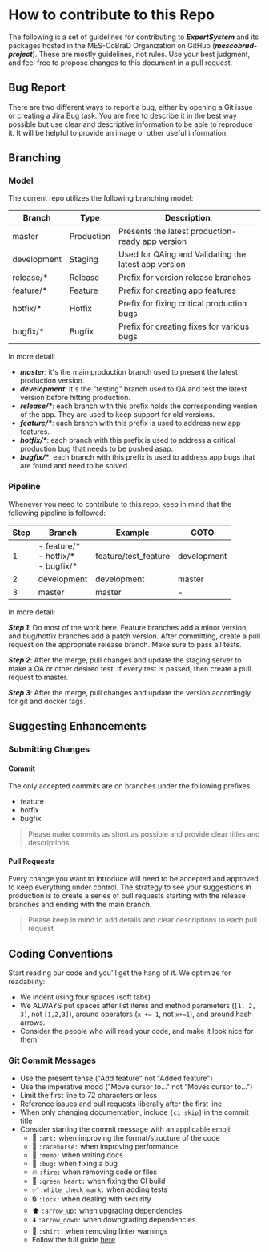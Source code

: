 # How to contribute to this Repo

The following is a set of guidelines for contributing to **_ExpertSystem_** and its packages hosted in the MES-CoBraD Organization on GitHub (**_mescobrad-project_**). These are mostly guidelines, not rules. Use your best judgment, and feel free to propose changes to this document in a pull request.

## Bug Report

There are two different ways to report a bug, either by opening a Git issue or creating a Jira Bug task.
You are free to describe it in the best way possible but use clear and descriptive information to be able to reproduce it.
It will be helpful to provide an image or other useful information.

## Branching

### Model

The current repo utilizes the following branching model:

| Branch      | Type       | Description                                          |
| ----------- | ---------- | ---------------------------------------------------- |
| master      | Production | Presents the latest production-ready app version     |
| development | Staging    | Used for QAing and Validating the latest app version |
| release/\*  | Release    | Prefix for version release branches                  |
| feature/\*  | Feature    | Prefix for creating app features                     |
| hotfix/\*   | Hotfix     | Prefix for fixing critical production bugs           |
| bugfix/\*   | Bugfix     | Prefix for creating fixes for various bugs           |

In more detail:

-   **_master_**: it's the main production branch used to present the latest production version.
-   **_development_**: it's the "testing" branch used to QA and test the latest version before hitting production.
-   **_release/\*_**: each branch with this prefix holds the corresponding version of the app. They are used to keep support for old versions.
-   **_feature/\*_**: each branch with this prefix is used to address new app features.
-   **_hotfix/\*_**: each branch with this prefix is used to address a critical production bug that needs to be pushed asap.
-   **_bugfix/\*_**: each branch with this prefix is used to address app bugs that are found and need to be solved.

### Pipeline

Whenever you need to contribute to this repo, keep in mind that the following pipeline is followed:

| Step | Branch                                     | Example              | GOTO        |
| ---- | ------------------------------------------ | -------------------- | ----------- |
| 1    | - feature/\*<br>- hotfix/\*<br>- bugfix/\* | feature/test_feature | development |
| 2    | development                                | development          | master      |
| 3    | master                                     | master               | -           |

In more detail:

**_Step 1_**: Do most of the work here. Feature branches add a minor version, and bug/hotfix branches add a patch version. After committing, create a pull request on the appropriate release branch. Make sure to pass all tests.

**_Step 2_**: After the merge, pull changes and update the staging server to make a QA or other desired test. If every test is passed, then create a pull request to master.

**_Step 3_**: After the merge, pull changes and update the version accordingly for git and docker tags.

## Suggesting Enhancements

### Submitting Changes

#### Commit

The only accepted commits are on branches under the following prefixes:

-   feature
-   hotfix
-   bugfix

> Please make commits as short as possible and provide clear titles and descriptions

#### Pull Requests

Every change you want to introduce will need to be accepted and approved to keep everything under control. The strategy to see your suggestions in production is to create a series of pull requests starting with the release branches and ending with the main branch.

> Please keep in mind to add details and clear descriptions to each pull request

## Coding Conventions

Start reading our code and you'll get the hang of it. We optimize for readability:

-   We indent using four spaces (soft tabs)
-   We ALWAYS put spaces after list items and method parameters (`[1, 2, 3]`, not `[1,2,3]`), around operators (`x += 1`, not `x+=1`), and around hash arrows.
-   Consider the people who will read your code, and make it look nice for them.

### Git Commit Messages

-   Use the present tense ("Add feature" not "Added feature")
-   Use the imperative mood ("Move cursor to..." not "Moves cursor to...")
-   Limit the first line to 72 characters or less
-   Reference issues and pull requests liberally after the first line
-   When only changing documentation, include `[ci skip]` in the commit title
-   Consider starting the commit message with an applicable emoji:
    -   :art: `:art:` when improving the format/structure of the code
    -   :racehorse: `:racehorse:` when improving performance
    -   :memo: `:memo:` when writing docs
    -   :bug: `:bug:` when fixing a bug
    -   :fire: `:fire:` when removing code or files
    -   :green_heart: `:green_heart:` when fixing the CI build
    -   :white_check_mark: `:white_check_mark:` when adding tests
    -   :lock: `:lock:` when dealing with security
    -   :arrow_up: `:arrow_up:` when upgrading dependencies
    -   :arrow_down: `:arrow_down:` when downgrading dependencies
    -   :shirt: `:shirt:` when removing linter warnings
    -   Follow the full guide [here](https://gitmoji.dev/)
